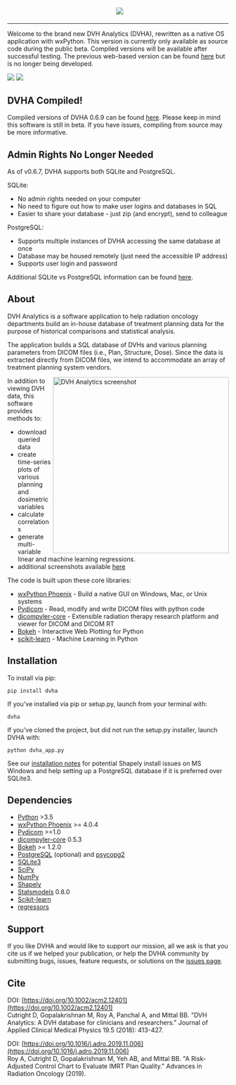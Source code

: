 <h3 align="center">
  <img src="https://user-images.githubusercontent.com/4778878/30754005-b7a7e808-9f86-11e7-8b0f-79d1006babdf.jpg"/>
</h3>

---------  

Welcome to the brand new DVH Analytics (DVHA), rewritten as a native OS application with wxPython. This version is currently 
only available as source code during the public beta. Compiled versions will be available after successful testing. The 
previous web-based version can be found [here](https://github.com/cutright/DVH-Analytics-Bokeh) but is no longer being 
developed.

<a href="https://pypi.org/project/dvha/">
        <img src="https://img.shields.io/pypi/v/dvha.svg" /></a>
<a href="https://lgtm.com/projects/g/cutright/DVH-Analytics/context:python">
        <img src="https://img.shields.io/lgtm/grade/python/g/cutright/DVH-Analytics.svg?logo=lgtm&label=code%20quality" /></a>


DVHA Compiled!
---------

Compiled versions of DVHA 0.6.9 can be found [here](https://github.com/cutright/DVH-Analytics/releases/tag/v0.6.9). 
Please keep in mind this software is still in beta. If you have issues, compiling from source may be more informative. 


Admin Rights No Longer Needed
---------
As of v0.6.7, DVHA supports both SQLite and PostgreSQL.  
  
SQLite:  
* No admin rights needed on your computer
* No need to figure out how to make user logins and databases in SQL
* Easier to share your database - just zip (and encrypt), send to colleague  
  
PostgreSQL:  
* Supports multiple instances of DVHA accessing the same database at once
* Database may be housed remotely (just need the accessible IP address)
* Supports user login and password

Additional SQLite vs PostgreSQL information can be found [here](https://tableplus.com/blog/2018/08/sqlite-vs-postgresql-which-database-to-use-and-why.html).


About
---------
DVH Analytics is a software application to help radiation oncology departments build an in-house database of treatment 
planning data for the purpose of historical comparisons and statistical analysis.

The application builds a SQL database of DVHs and various planning parameters from DICOM files 
(i.e., Plan, Structure, Dose). Since the data is extracted directly from DICOM files, we intend
to accommodate an array of treatment planning system vendors.

<img src='https://user-images.githubusercontent.com/4778878/61014986-8cb61d80-a34f-11e9-8316-a810669f119f.jpg' align='right' width='400' alt="DVH Analytics screenshot">

In addition to viewing DVH data, this software provides methods to:

- download queried data
- create time-series plots of various planning and dosimetric variables
- calculate correlations
- generate multi-variable linear and machine learning regressions.
- additional screenshots available [here](https://github.com/cutright/DVH-Analytics/issues/9)


The code is built upon these core libraries:
* [wxPython Phoenix](https://github.com/wxWidgets/Phoenix) - Build a native GUI on Windows, Mac, or Unix systems
* [Pydicom](https://github.com/pydicom/pydicom) - Read, modify and write DICOM files with python code
* [dicompyler-core](https://github.com/dicompyler/dicompyler-core) - Extensible radiation therapy research platform and viewer for DICOM and DICOM RT
* [Bokeh](https://github.com/bokeh/bokeh) - Interactive Web Plotting for Python
* [scikit-learn](https://github.com/scikit-learn/scikit-learn) - Machine Learning in Python


Installation
---------
To install via pip:
```
pip install dvha
```
If you've installed via pip or setup.py, launch from your terminal with:
```
dvha
```
If you've cloned the project, but did not run the setup.py installer, launch DVHA with:
```
python dvha_app.py
```
See our [installation notes](https://github.com/cutright/DVH-Analytics/blob/master/install_notes.md) for potential 
Shapely install issues on MS Windows and help setting up a PostgreSQL database if it is preferred over SQLite3. 


Dependencies
---------
* [Python](https://www.python.org) >3.5
* [wxPython Phoenix](https://github.com/wxWidgets/Phoenix) >= 4.0.4
* [Pydicom](https://github.com/darcymason/pydicom) >=1.0
* [dicompyler-core](https://pypi.python.org/pypi/dicompyler-core) 0.5.3
* [Bokeh](http://bokeh.pydata.org/en/latest/index.html) >= 1.2.0
* [PostgreSQL](https://www.postgresql.org/) (optional) and [psycopg2](http://initd.org/psycopg/)
* [SQLite3](https://docs.python.org/2/library/sqlite3.html)
* [SciPy](https://scipy.org)
* [NumPy](http://numpy.org)
* [Shapely](https://github.com/Toblerity/Shapely)
* [Statsmodels](https://github.com/statsmodels/statsmodels) 0.8.0
* [Scikit-learn](http://scikit-learn.org)
* [regressors](https://pypi.org/project/regressors/)


Support
---------  
If you like DVHA and would like to support our mission, all we ask is that you cite us if we helped your 
publication, or help the DVHA community by submitting bugs, issues, feature requests, or solutions on the 
[issues page](https://github.com/cutright/DVH-Analytics/issues).

Cite
---------  
DOI: [https://doi.org/10.1002/acm2.12401](https://doi.org/10.1002/acm2.12401)  
Cutright D, Gopalakrishnan M, Roy A, Panchal A, and Mittal BB. "DVH Analytics: A DVH database for clinicians and researchers." Journal of Applied Clinical Medical Physics 19.5 (2018): 413-427.

DOI: [https://doi.org/10.1016/j.adro.2019.11.006](https://doi.org/10.1016/j.adro.2019.11.006)  
Roy A, Cutright D, Gopalakrishnan M, Yeh AB, and Mittal BB. "A Risk-Adjusted Control Chart to Evaluate IMRT Plan Quality." Advances in Radiation Oncology (2019).
